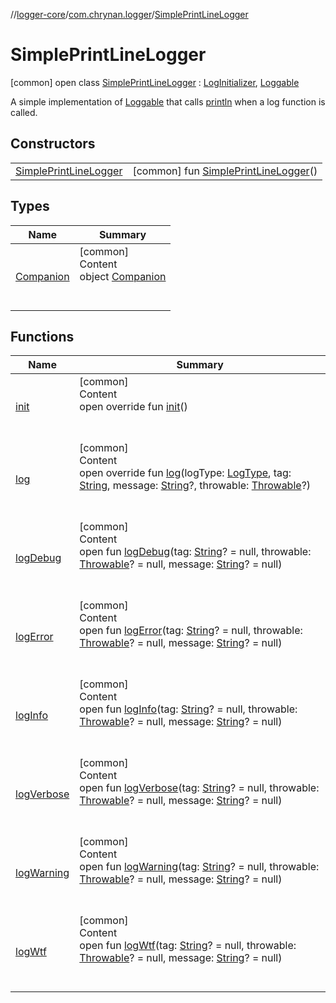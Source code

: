 //[logger-core](../../../index.md)/[com.chrynan.logger](../index.md)/[SimplePrintLineLogger](index.md)



# SimplePrintLineLogger  
 [common] open class [SimplePrintLineLogger](index.md) : [LogInitializer](../-log-initializer/index.md), [Loggable](../-loggable/index.md)

A simple implementation of [Loggable](../-loggable/index.md) that calls [println](https://kotlinlang.org/api/latest/jvm/stdlib/kotlin.io/index.html) when a log function is called.

   


## Constructors  
  
| | |
|---|---|
| <a name="com.chrynan.logger/SimplePrintLineLogger/SimplePrintLineLogger/#/PointingToDeclaration/"></a>[SimplePrintLineLogger](-simple-print-line-logger.md)| <a name="com.chrynan.logger/SimplePrintLineLogger/SimplePrintLineLogger/#/PointingToDeclaration/"></a> [common] fun [SimplePrintLineLogger](-simple-print-line-logger.md)()   <br>|


## Types  
  
|  Name |  Summary | 
|---|---|
| <a name="com.chrynan.logger/SimplePrintLineLogger.Companion///PointingToDeclaration/"></a>[Companion](-companion/index.md)| <a name="com.chrynan.logger/SimplePrintLineLogger.Companion///PointingToDeclaration/"></a>[common]  <br>Content  <br>object [Companion](-companion/index.md)  <br><br><br>|


## Functions  
  
|  Name |  Summary | 
|---|---|
| <a name="com.chrynan.logger/SimplePrintLineLogger/init/#/PointingToDeclaration/"></a>[init](init.md)| <a name="com.chrynan.logger/SimplePrintLineLogger/init/#/PointingToDeclaration/"></a>[common]  <br>Content  <br>open override fun [init](init.md)()  <br><br><br>|
| <a name="com.chrynan.logger/SimplePrintLineLogger/log/#com.chrynan.logger.LogType#kotlin.String#kotlin.String?#kotlin.Throwable?/PointingToDeclaration/"></a>[log](log.md)| <a name="com.chrynan.logger/SimplePrintLineLogger/log/#com.chrynan.logger.LogType#kotlin.String#kotlin.String?#kotlin.Throwable?/PointingToDeclaration/"></a>[common]  <br>Content  <br>open override fun [log](log.md)(logType: [LogType](../-log-type/index.md), tag: [String](https://kotlinlang.org/api/latest/jvm/stdlib/kotlin/-string/index.html), message: [String](https://kotlinlang.org/api/latest/jvm/stdlib/kotlin/-string/index.html)?, throwable: [Throwable](https://kotlinlang.org/api/latest/jvm/stdlib/kotlin/-throwable/index.html)?)  <br><br><br>|
| <a name="com.chrynan.logger/Loggable/logDebug/#kotlin.String?#kotlin.Throwable?#kotlin.String?/PointingToDeclaration/"></a>[logDebug](../-loggable/log-debug.md)| <a name="com.chrynan.logger/Loggable/logDebug/#kotlin.String?#kotlin.Throwable?#kotlin.String?/PointingToDeclaration/"></a>[common]  <br>Content  <br>open fun [logDebug](../-loggable/log-debug.md)(tag: [String](https://kotlinlang.org/api/latest/jvm/stdlib/kotlin/-string/index.html)? = null, throwable: [Throwable](https://kotlinlang.org/api/latest/jvm/stdlib/kotlin/-throwable/index.html)? = null, message: [String](https://kotlinlang.org/api/latest/jvm/stdlib/kotlin/-string/index.html)? = null)  <br><br><br>|
| <a name="com.chrynan.logger/Loggable/logError/#kotlin.String?#kotlin.Throwable?#kotlin.String?/PointingToDeclaration/"></a>[logError](../-loggable/log-error.md)| <a name="com.chrynan.logger/Loggable/logError/#kotlin.String?#kotlin.Throwable?#kotlin.String?/PointingToDeclaration/"></a>[common]  <br>Content  <br>open fun [logError](../-loggable/log-error.md)(tag: [String](https://kotlinlang.org/api/latest/jvm/stdlib/kotlin/-string/index.html)? = null, throwable: [Throwable](https://kotlinlang.org/api/latest/jvm/stdlib/kotlin/-throwable/index.html)? = null, message: [String](https://kotlinlang.org/api/latest/jvm/stdlib/kotlin/-string/index.html)? = null)  <br><br><br>|
| <a name="com.chrynan.logger/Loggable/logInfo/#kotlin.String?#kotlin.Throwable?#kotlin.String?/PointingToDeclaration/"></a>[logInfo](../-loggable/log-info.md)| <a name="com.chrynan.logger/Loggable/logInfo/#kotlin.String?#kotlin.Throwable?#kotlin.String?/PointingToDeclaration/"></a>[common]  <br>Content  <br>open fun [logInfo](../-loggable/log-info.md)(tag: [String](https://kotlinlang.org/api/latest/jvm/stdlib/kotlin/-string/index.html)? = null, throwable: [Throwable](https://kotlinlang.org/api/latest/jvm/stdlib/kotlin/-throwable/index.html)? = null, message: [String](https://kotlinlang.org/api/latest/jvm/stdlib/kotlin/-string/index.html)? = null)  <br><br><br>|
| <a name="com.chrynan.logger/Loggable/logVerbose/#kotlin.String?#kotlin.Throwable?#kotlin.String?/PointingToDeclaration/"></a>[logVerbose](../-loggable/log-verbose.md)| <a name="com.chrynan.logger/Loggable/logVerbose/#kotlin.String?#kotlin.Throwable?#kotlin.String?/PointingToDeclaration/"></a>[common]  <br>Content  <br>open fun [logVerbose](../-loggable/log-verbose.md)(tag: [String](https://kotlinlang.org/api/latest/jvm/stdlib/kotlin/-string/index.html)? = null, throwable: [Throwable](https://kotlinlang.org/api/latest/jvm/stdlib/kotlin/-throwable/index.html)? = null, message: [String](https://kotlinlang.org/api/latest/jvm/stdlib/kotlin/-string/index.html)? = null)  <br><br><br>|
| <a name="com.chrynan.logger/Loggable/logWarning/#kotlin.String?#kotlin.Throwable?#kotlin.String?/PointingToDeclaration/"></a>[logWarning](../-loggable/log-warning.md)| <a name="com.chrynan.logger/Loggable/logWarning/#kotlin.String?#kotlin.Throwable?#kotlin.String?/PointingToDeclaration/"></a>[common]  <br>Content  <br>open fun [logWarning](../-loggable/log-warning.md)(tag: [String](https://kotlinlang.org/api/latest/jvm/stdlib/kotlin/-string/index.html)? = null, throwable: [Throwable](https://kotlinlang.org/api/latest/jvm/stdlib/kotlin/-throwable/index.html)? = null, message: [String](https://kotlinlang.org/api/latest/jvm/stdlib/kotlin/-string/index.html)? = null)  <br><br><br>|
| <a name="com.chrynan.logger/Loggable/logWtf/#kotlin.String?#kotlin.Throwable?#kotlin.String?/PointingToDeclaration/"></a>[logWtf](../-loggable/log-wtf.md)| <a name="com.chrynan.logger/Loggable/logWtf/#kotlin.String?#kotlin.Throwable?#kotlin.String?/PointingToDeclaration/"></a>[common]  <br>Content  <br>open fun [logWtf](../-loggable/log-wtf.md)(tag: [String](https://kotlinlang.org/api/latest/jvm/stdlib/kotlin/-string/index.html)? = null, throwable: [Throwable](https://kotlinlang.org/api/latest/jvm/stdlib/kotlin/-throwable/index.html)? = null, message: [String](https://kotlinlang.org/api/latest/jvm/stdlib/kotlin/-string/index.html)? = null)  <br><br><br>|

